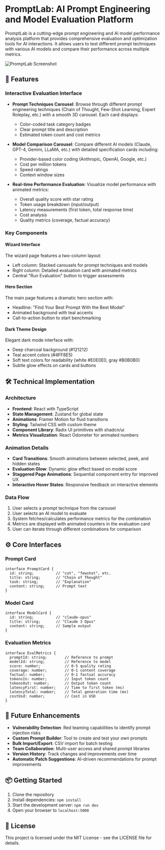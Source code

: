 # PromptLab: AI Prompt Engineering and Model Evaluation Platform

PromptLab is a cutting-edge prompt engineering and AI model performance analysis platform that provides comprehensive evaluation and optimization tools for AI interactions. It allows users to test different prompt techniques with various AI models and compare their performance across multiple metrics.

![PromptLab Screenshot](https://placeholder-for-screenshot.png)

## 🚀 Features

### Interactive Evaluation Interface

- **Prompt Techniques Carousel**: Browse through different prompt engineering techniques (Chain of Thought, Few-Shot Learning, Expert Roleplay, etc.) with a smooth 3D carousel. Each card displays:
  - Color-coded task category badges
  - Clear prompt title and description
  - Estimated token count and cost metrics

- **Model Comparison Carousel**: Compare different AI models (Claude, GPT-4, Gemini, LLaMA, etc.) with detailed specification cards including:
  - Provider-based color coding (Anthropic, OpenAI, Google, etc.)
  - Cost per million tokens
  - Speed ratings
  - Context window sizes

- **Real-time Performance Evaluation**: Visualize model performance with animated metrics:
  - Overall quality score with star rating
  - Token usage breakdown (input/output)
  - Latency measurements (first token, total response time)
  - Cost analysis
  - Quality metrics (coverage, factual accuracy)

### Key Components

#### Wizard Interface
The wizard page features a two-column layout:
- Left column: Stacked carousels for prompt techniques and models
- Right column: Detailed evaluation card with animated metrics
- Central "Run Evaluation" button to trigger assessments

#### Hero Section
The main page features a dramatic hero section with:
- Headline: "Find Your Best Prompt With the Best Model"
- Animated background with teal accents
- Call-to-action button to start benchmarking

#### Dark Theme Design
Elegant dark mode interface with:
- Deep charcoal background (#121212)
- Teal accent colors (#4FF8E5)
- Soft text colors for readability (white #E0E0E0, gray #B0B0B0)
- Subtle glow effects on cards and buttons

## 🛠️ Technical Implementation

### Architecture
- **Frontend**: React with TypeScript
- **State Management**: Zustand for global state
- **Animations**: Framer Motion for fluid transitions
- **Styling**: Tailwind CSS with custom theme
- **Component Library**: Radix UI primitives with shadcn/ui
- **Metrics Visualization**: React Odometer for animated numbers

### Animation Details
- **Card Transitions**: Smooth animations between selected, peek, and hidden states
- **Evaluation Glow**: Dynamic glow effect based on model score
- **Staggered Page Animations**: Sequential component entry for improved UX
- **Interactive Hover States**: Responsive feedback on interactive elements

### Data Flow
1. User selects a prompt technique from the carousel
2. User selects an AI model to evaluate
3. System fetches/calculates performance metrics for the combination
4. Metrics are displayed with animated counters in the evaluation card
5. User can iterate through different combinations for comparison

## ⚙️ Core Interfaces

### Prompt Card
```tsx
interface PromptCard {
  id: string;          // "cot", "fewshot", etc.
  title: string;       // "Chain of Thought"
  task: string;        // "Explanation"
  content: string;     // Prompt text
}
```

### Model Card
```tsx
interface ModelCard {
  id: string;          // "claude-opus"
  title: string;       // "Claude 3 Opus"
  content: string;     // Sample output
}
```

### Evaluation Metrics
```tsx
interface EvalMetrics {
  promptId: string;        // Reference to prompt
  modelId: string;         // Reference to model
  score: number;           // 0-5 quality rating
  coverage: number;        // 0-1 content coverage
  factual: number;         // 0-1 factual accuracy
  tokensIn: number;        // Input token count
  tokensOut: number;       // Output token count
  latencyFirst: number;    // Time to first token (ms)
  latencyTotal: number;    // Total generation time (ms)
  costUsd: number;         // Cost in USD
}
```

## 🎯 Future Enhancements

- **Vulnerability Detection**: Red teaming capabilities to identify prompt injection risks
- **Custom Prompt Builder**: Tool to create and test your own prompts
- **Bulk Import/Export**: CSV import for batch testing
- **Team Collaboration**: Multi-user access and shared prompt libraries
- **Version History**: Track changes and improvements over time
- **Automatic Patch Suggestions**: AI-driven recommendations for prompt improvements

## 📦 Getting Started

1. Clone the repository
2. Install dependencies: `npm install`
3. Start the development server: `npm run dev`
4. Open your browser to `localhost:5000`

## 📄 License

This project is licensed under the MIT License - see the LICENSE file for details.
